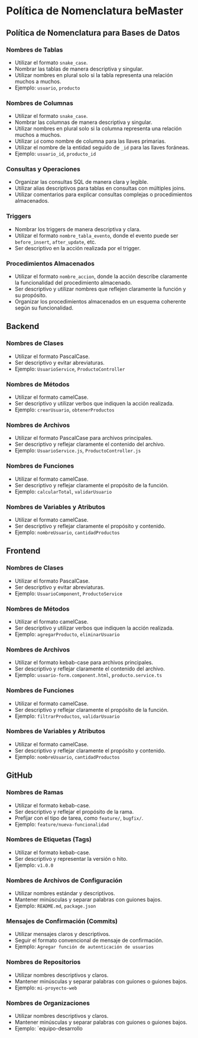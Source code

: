 # Política de Nomenclatura beMaster

## Política de Nomenclatura para Bases de Datos

### Nombres de Tablas

- Utilizar el formato `snake_case`.
- Nombrar las tablas de manera descriptiva y singular.
- Utilizar nombres en plural solo si la tabla representa una relación muchos a muchos.
- Ejemplo: `usuario`, `producto`

### Nombres de Columnas

- Utilizar el formato `snake_case`.
- Nombrar las columnas de manera descriptiva y singular.
- Utilizar nombres en plural solo si la columna representa una relación muchos a muchos.
- Utilizar `id` como nombre de columna para las llaves primarias.
- Utilizar el nombre de la entidad seguido de `_id` para las llaves foráneas.
- Ejemplo: `usuario_id`, `producto_id`

### Consultas y Operaciones

- Organizar las consultas SQL de manera clara y legible.
- Utilizar alias descriptivos para tablas en consultas con múltiples joins.
- Utilizar comentarios para explicar consultas complejas o procedimientos almacenados.

### Triggers

- Nombrar los triggers de manera descriptiva y clara.
- Utilizar el formato `nombre_tabla_evento`, donde el evento puede ser `before_insert`, `after_update`, etc.
- Ser descriptivo en la acción realizada por el trigger.

### Procedimientos Almacenados

- Utilizar el formato `nombre_accion`, donde la acción describe claramente la funcionalidad del procedimiento almacenado.
- Ser descriptivo y utilizar nombres que reflejen claramente la función y su propósito.
- Organizar los procedimientos almacenados en un esquema coherente según su funcionalidad.

## Backend

### Nombres de Clases
- Utilizar el formato PascalCase.
- Ser descriptivo y evitar abreviaturas.
- Ejemplo: `UsuarioService`, `ProductoController`

### Nombres de Métodos
- Utilizar el formato camelCase.
- Ser descriptivo y utilizar verbos que indiquen la acción realizada.
- Ejemplo: `crearUsuario`, `obtenerProductos`

### Nombres de Archivos
- Utilizar el formato PascalCase para archivos principales.
- Ser descriptivo y reflejar claramente el contenido del archivo.
- Ejemplo: `UsuarioService.js`, `ProductoController.js`

### Nombres de Funciones
- Utilizar el formato camelCase.
- Ser descriptivo y reflejar claramente el propósito de la función.
- Ejemplo: `calcularTotal`, `validarUsuario`

### Nombres de Variables y Atributos
- Utilizar el formato camelCase.
- Ser descriptivo y reflejar claramente el propósito y contenido.
- Ejemplo: `nombreUsuario`, `cantidadProductos`

## Frontend

### Nombres de Clases
- Utilizar el formato PascalCase.
- Ser descriptivo y evitar abreviaturas.
- Ejemplo: `UsuarioComponent`, `ProductoService`

### Nombres de Métodos
- Utilizar el formato camelCase.
- Ser descriptivo y utilizar verbos que indiquen la acción realizada.
- Ejemplo: `agregarProducto`, `eliminarUsuario`

### Nombres de Archivos
- Utilizar el formato kebab-case para archivos principales.
- Ser descriptivo y reflejar claramente el contenido del archivo.
- Ejemplo: `usuario-form.component.html`, `producto.service.ts`

### Nombres de Funciones
- Utilizar el formato camelCase.
- Ser descriptivo y reflejar claramente el propósito de la función.
- Ejemplo: `filtrarProductos`, `validarUsuario`

### Nombres de Variables y Atributos
- Utilizar el formato camelCase.
- Ser descriptivo y reflejar claramente el propósito y contenido.
- Ejemplo: `nombreUsuario`, `cantidadProductos`

## GitHub

### Nombres de Ramas
- Utilizar el formato kebab-case.
- Ser descriptivo y reflejar el propósito de la rama.
- Prefijar con el tipo de tarea, como `feature/`, `bugfix/`.
- Ejemplo: `feature/nueva-funcionalidad`

### Nombres de Etiquetas (Tags)
- Utilizar el formato kebab-case.
- Ser descriptivo y representar la versión o hito.
- Ejemplo: `v1.0.0`

### Nombres de Archivos de Configuración
- Utilizar nombres estándar y descriptivos.
- Mantener minúsculas y separar palabras con guiones bajos.
- Ejemplo: `README.md`, `package.json`

### Mensajes de Confirmación (Commits)
- Utilizar mensajes claros y descriptivos.
- Seguir el formato convencional de mensaje de confirmación.
- Ejemplo: `Agregar función de autenticación de usuarios`

### Nombres de Repositorios
- Utilizar nombres descriptivos y claros.
- Mantener minúsculas y separar palabras con guiones o guiones bajos.
- Ejemplo: `mi-proyecto-web`

### Nombres de Organizaciones
- Utilizar nombres descriptivos y claros.
- Mantener minúsculas y separar palabras con guiones o guiones bajos.
- Ejemplo: `equipo-desarrollo